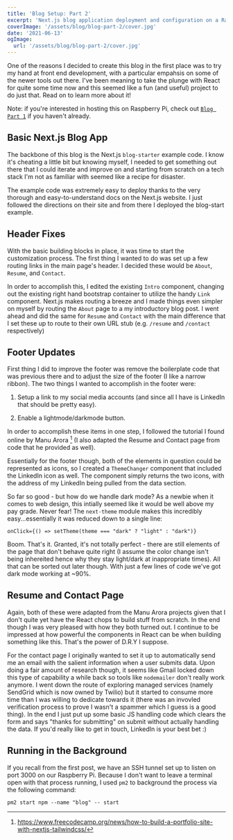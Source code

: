 ```yaml
---
title: 'Blog Setup: Part 2'
excerpt: 'Next.js blog application deployment and configuration on a Raspberry Pi'
coverImage: '/assets/blog/blog-part-2/cover.jpg'
date: '2021-06-13'
ogImage:
  url: '/assets/blog/blog-part-2/cover.jpg'
---
```


One of the reasons I decided to create this blog in the first place was to try my hand at front end development, with a particular empahsis on some of the newer tools out there. I've been meaning to take the plunge with React for quite some time now and this seemed like a fun (and useful) project to do just that. Read on to learn more about it!

Note: if you're interested in hosting this on Raspberry Pi, check out [`Blog Part 1`](/posts/blog-part-1) if you haven't already.

## Basic Next.js Blog App
The backbone of this blog is the Next.js `blog-starter` example code. I know it's cheating a little bit  but knowing myself, I needed to get something out there that I could iterate and improve on and starting from scratch on a tech stack I'm not as familiar with seemed like a recipe for disaster. 

The example code was extremely easy to deploy thanks to the very thorough and easy-to-understand docs on the Next.js website. I just followed the directions on their site and from there I deployed the blog-start example.

## Header Fixes
With the basic building blocks in place, it was time to start the customization process. The first thing I wanted to do was set up a few routing links in the main page's header. I decided these would be `About`, `Resume`, and `Contact`. 

In order to accomplish this, I edited the existing `Intro` component, changing out the existing right hand bootstrap container to utilize the handy `Link` component. Next.js makes routing a breeze and I made things even simpler on myself by routing the `About` page to a my introductory blog post. I went ahead and did the same for `Resume` and `Contact` with the main difference that I set these up to route to their own URL stub (e.g. `/resume` and `/contact` respectively)

## Footer Updates
First thing I did to improve the footer was remove the boilerplate code that was previous there and to adjust the size of the footer (I like a narrow ribbon). The two things I wanted to accomplish in the footer were:

1. Setup a link to my social media accounts (and since all I have is LinkedIn that should be pretty easy). 

2. Enable a lightmode/darkmode button. 

In order to accomplish these items in one step, I followed the tutorial I found online by Manu Arora [^1] (I also adapted the Resume and Contact page from code that he provided as well).

Essentially for the footer though, both of the elements in question could be represented as icons, so I created a `ThemeChanger` component that included the LinkedIn icon as well. The component simply returns the two icons, with the address of my LinkedIn being pulled from the data section. 

So far so good - but how do we handle dark mode? As a newbie when it comes to web design, this intially seemed like it would be well above my pay grade. Never fear! The `next-theme` module makes this incredibly easy...essentially it was reduced down to a single line:

``` onClick={() => setTheme(theme === "dark" ? "light" : "dark")} ```

Boom. That's it. Granted, it's not totally perfect - there are still elements of the page that don't behave quite right (I assume the color change isn't being inhereited hence why they stay light/dark at inappropriate times). All that can be sorted out later though. With just a few lines of code we've got dark mode working at ~90%. 

## Resume and Contact Page
Again, both of these were adapted from the Manu Arora projects given that I don't quite yet have the React chops to build stuff from scratch. In the end though I was very pleased with how they both turned out. I continue to be impressed at how powerful the components in React can be when building something like this. That's the power of D.R.Y I suppose.

For the contact page I originally wanted to set it up to automatically send me an email with the salient information when a user submits data. Upon doing a fair amount of research though, it seems like Gmail locked down this type of capability a while back so tools like `nodemailer` don't really work anymore. I went down the route of exploring managed services (namely SendGrid which is now owned by Twilio) but it started to consume more time than I was willing to dedicate towards it (there was an invovled verification process to prove I wasn't a spammer which I guess is a good thing). In the end I just put up some basic JS handling code which clears the form and says "thanks for submitting" on submit without actually handling the data. If you'd really like to get in touch, LinkedIn is your best bet :)  

## Running in the Background
If you recall from the first post, we have an SSH tunnel set up to listen on port 3000 on our Raspberry Pi. Because I don't want to leave a terminal open with that process running, I used `pm2` to background the process via the following command:

```pm2 start npm --name "blog" -- start```


[^1]: https://www.freecodecamp.org/news/how-to-build-a-portfolio-site-with-nextjs-tailwindcss/